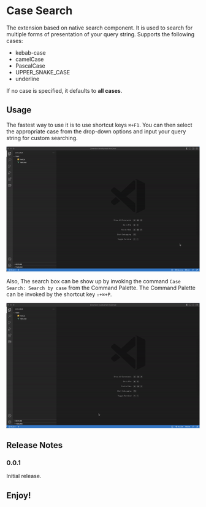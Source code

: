 # Case Search

The extension based on native search component. It is used to search for multiple forms of presentation of your query string. Supports the following cases:

* kebab-case
* camelCase
* PascalCase
* UPPER_SNAKE_CASE
* underline

If no case is specified, it defaults to **all cases**.

## Usage

The fastest way to use it is to use shortcut keys `⌘+F1`. You can then select the appropriate case from the drop-down options and input your query string for custom searching.

![screenshot1](resources/screenshot1.gif)

Also, The search box can be show up by invoking the command `Case Search: Search by case` from the Command Palette. The Command Palette can be invoked by the shortcut key `⇧+⌘+P`.

![screenshot2](resources/screenshot2.gif)

## Release Notes

### 0.0.1

Initial release.

## **Enjoy!**
